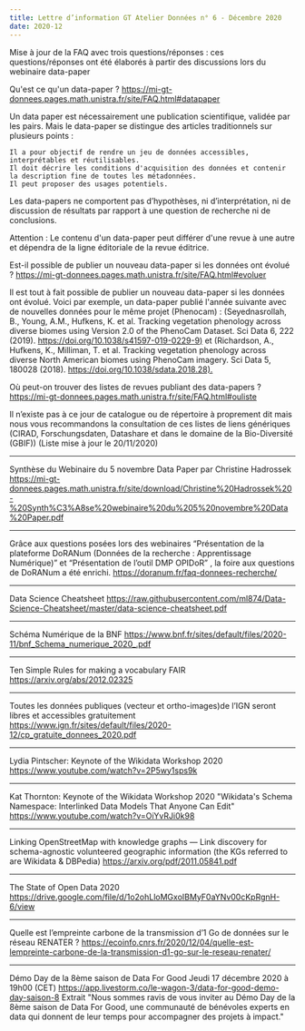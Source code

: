 ```yaml
---
title: Lettre d’information GT Atelier Données n° 6 - Décembre 2020
date: 2020-12
---
```



Mise à jour de la FAQ avec trois questions/réponses : ces questions/réponses ont été élaborés à partir des discussions lors du webinaire data-paper

Qu'est ce qu'un data-paper ?
<https://mi-gt-donnees.pages.math.unistra.fr/site/FAQ.html#datapaper>

Un data paper est nécessairement une publication scientifique, validée par les pairs. Mais le data-paper se distingue des articles traditionnels sur plusieurs points :

    Il a pour objectif de rendre un jeu de données accessibles, interprétables et réutilisables.
    Il doit décrire les conditions d'acquisition des données et contenir la description fine de toutes les métadonnées.
    Il peut proposer des usages potentiels.

Les data-papers ne comportent pas d’hypothèses, ni d’interprétation, ni de discussion de résultats par rapport à une question de recherche ni de conclusions.

Attention : Le contenu d'un data-paper peut différer d'une revue à une autre et dépendra de la ligne éditoriale de la revue éditrice.

Est-il possible de publier un nouveau data-paper si les données ont évolué ?
<https://mi-gt-donnees.pages.math.unistra.fr/site/FAQ.html#evoluer>

Il est tout à fait possible de publier un nouveau data-paper si les données ont évolué. Voici par exemple, un data-paper publié l'année suivante avec de nouvelles données pour le même projet (Phenocam) : (Seyednasrollah, B., Young, A.M., Hufkens, K. et al. Tracking vegetation phenology across diverse biomes using Version 2.0 of the PhenoCam Dataset. Sci Data 6, 222 (2019). <https://doi.org/10.1038/s41597-019-0229-9)> et (Richardson, A., Hufkens, K., Milliman, T. et al. Tracking vegetation phenology across diverse North American biomes using PhenoCam imagery. Sci Data 5, 180028 (2018). <https://doi.org/10.1038/sdata.2018.28).>


Où peut-on trouver des listes de revues publiant des data-papers ?
<https://mi-gt-donnees.pages.math.unistra.fr/site/FAQ.html#ouliste>

Il n’existe pas à ce jour de catalogue ou de répertoire à proprement dit mais nous vous recommandons la consultation de ces listes de liens génériques (CIRAD, Forschungsdaten, Datashare et dans le domaine de la Bio-Diversité (GBIF)) (Liste mise à jour le 20/11/2020)

******************************************************************************************************

Synthèse du Webinaire du 5 novembre Data Paper par Christine Hadrossek
<https://mi-gt-donnees.pages.math.unistra.fr/site/download/Christine%20Hadrossek%20-%20Synth%C3%A8se%20webinaire%20du%205%20novembre%20Data%20Paper.pdf>

******************************************************************************************************

Grâce aux questions posées lors des webinaires “Présentation de la plateforme DoRANum (Données de la recherche : Apprentissage Numérique)” et “Présentation de l’outil DMP OPIDoR” , la foire aux questions de DoRANum a été enrichi.
<https://doranum.fr/faq-donnees-recherche/>

******************************************************************************************************

Data Science Cheatsheet
<https://raw.githubusercontent.com/ml874/Data-Science-Cheatsheet/master/data-science-cheatsheet.pdf>

******************************************************************************************************

Schéma Numérique de la BNF
<https://www.bnf.fr/sites/default/files/2020-11/bnf_Schema_numerique_2020_.pdf>

******************************************************************************************************

Ten Simple Rules for making a vocabulary FAIR
<https://arxiv.org/abs/2012.02325>

******************************************************************************************************

Toutes les données publiques (vecteur et ortho-images)de l’IGN seront libres et accessibles gratuitement
<https://www.ign.fr/sites/default/files/2020-12/cp_gratuite_donnees_2020.pdf>

******************************************************************************************************

Lydia Pintscher: Keynote of the Wikidata Workshop 2020
<https://www.youtube.com/watch?v=2P5wy1sps9k>

******************************************************************************************************

Kat Thornton: Keynote of the Wikidata Workshop 2020
"Wikidata's Schema Namespace: Interlinked Data Models That Anyone Can Edit"
<https://www.youtube.com/watch?v=OiYvRJi0k98>

******************************************************************************************************

Linking OpenStreetMap with knowledge graphs — Link discovery for schema-agnostic volunteered geographic information (the KGs referred to are Wikidata & DBPedia)
<https://arxiv.org/pdf/2011.05841.pdf>

******************************************************************************************************

The State of Open Data 2020
<https://drive.google.com/file/d/1o2ohLloMGxoIBMyF0aYNv00cKpRgnH-6/view>

******************************************************************************************************

Quelle est l’empreinte carbone de la transmission d’1 Go de données sur le réseau RENATER ?
<https://ecoinfo.cnrs.fr/2020/12/04/quelle-est-lempreinte-carbone-de-la-transmission-d1-go-sur-le-reseau-renater/>

******************************************************************************************************

Démo Day de la 8ème saison de Data For Good
Jeudi 17 décembre 2020 à 19h00 (CET)
<https://app.livestorm.co/le-wagon-3/data-for-good-demo-day-saison-8>
Extrait "Nous sommes ravis de vous inviter au Démo Day de la 8ème saison de Data For Good, une communauté de bénévoles experts en data qui donnent de leur temps pour accompagner des projets à impact." 
